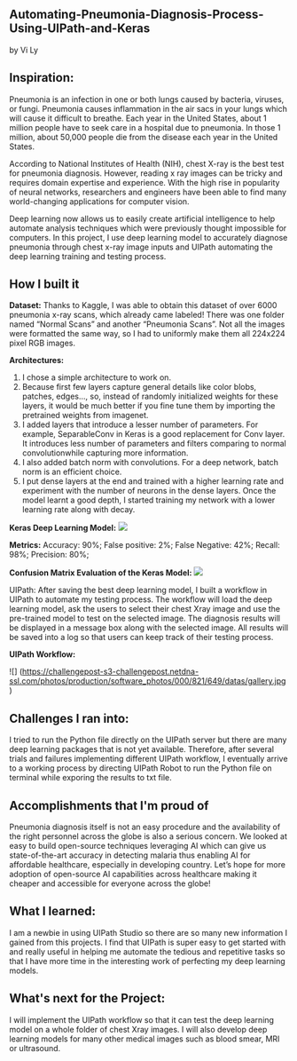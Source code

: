 ## Automating-Pneumonia-Diagnosis-Process-Using-UIPath-and-Keras
by Vi Ly

## Inspiration:
Pneumonia is an infection in one or both lungs caused by bacteria, viruses, or fungi. Pneumonia causes inflammation in the air sacs in your lungs which will cause it difficult to breathe. Each year in the United States, about 1 million people have to seek care in a hospital due to pneumonia. In those 1 million, about 50,000 people die from the disease each year in the United States. 

According to National Institutes of Health (NIH), chest X-ray is the best test for pneumonia diagnosis. However, reading x ray images can be tricky and requires domain expertise and experience. With the high rise in popularity of neural networks, researchers and engineers have been able to find many world-changing applications for computer vision. 

Deep learning now allows us to easily create artificial intelligence to help automate analysis techniques which were previously thought impossible for computers. In this project, I use deep learning model to accurately diagnose pneumonia through chest x-ray image inputs and UIPath automating the deep learning training and testing process. 

## How I built it
**Dataset:**
Thanks to Kaggle, I was able to obtain this dataset of over 6000 pneumonia x-ray scans, which already came labeled! There was one folder named “Normal Scans” and another “Pneumonia Scans”. Not all the images were formatted the same way, so I had to uniformly make them all 224x224 pixel RGB images.

**Architectures:**
1. I chose a simple architecture to work on.
2. Because first few layers capture general details like color blobs, patches, edges..., so, instead of randomly initialized weights for these layers, it would be much better if you fine tune them by importing the pretrained weights from imagenet.
3. I added layers that introduce a lesser number of parameters. For example, SeparableConv in Keras is a good replacement for Conv layer. It introduces less number of parameters and filters comparing to normal convolutionwhile capturing more information. 
4. I also added batch norm with convolutions. For a deep network, batch norm is an efficient choice.
5. I put dense layers at the end and trained with a higher learning rate and experiment with the number of neurons in the dense layers. Once the model learnt a good depth, I started training my network with a lower learning rate along with decay. 

**Keras Deep Learning Model:**
![](https://challengepost-s3-challengepost.netdna-ssl.com/photos/production/software_photos/000/821/653/datas/gallery.jpg)


**Metrics:**
Accuracy: 90%;
False positive: 2%;
False Negative: 42%;
Recall: 98%;
Precision: 80%;

**Confusion Matrix Evaluation of the Keras Model:**
![](https://challengepost-s3-challengepost.netdna-ssl.com/photos/production/software_photos/000/821/645/datas/gallery.jpg)

UIPath:
After saving the best deep learning model, I built a workflow in UIPath to automate my testing process. The workflow will load the deep learning model, ask the users to select their chest Xray image and use the pre-trained model to test on the selected image. The diagnosis results will be displayed in a message box along with the selected image. All results will be saved into a log so that users can keep track of their testing process. 

**UIPath Workflow:**

![] (https://challengepost-s3-challengepost.netdna-ssl.com/photos/production/software_photos/000/821/649/datas/gallery.jpg)


## Challenges I ran into:
I tried to run the Python file directly on the UIPath server but there are many deep learning packages that is not yet available. Therefore, after several trials and failures implementing different UIPath workflow, I eventually arrive to a working process by directing UIPath Robot to run the Python file on terminal while exporing the results to txt file. 

## Accomplishments that I'm proud of
Pneumonia diagnosis itself is not an easy procedure and the availability of the right personnel across the globe is also a serious concern. We looked at easy to build open-source techniques leveraging AI which can give us state-of-the-art accuracy in detecting malaria thus enabling AI for affordable healthcare, especially in developing country. Let’s hope for more adoption of open-source AI capabilities across healthcare making it cheaper and accessible for everyone across the globe!

## What I learned:
I am a newbie in using UIPath Studio so there are so many new information I gained from this projects. I find that UIPath is super easy to get started with and really useful in helping me automate the tedious and repetitive tasks so that I have more time in the interesting work of perfecting my deep learning models.  

## What's next for the Project:
I will implement the UIPath workflow so that it can test the deep learning model on a whole folder of chest Xray images. I will also develop deep learning models for many other medical images such as blood smear, MRI or ultrasound. 
